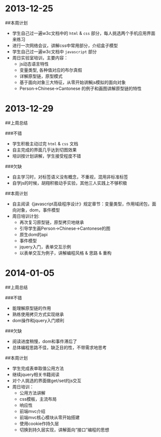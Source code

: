 2013-12-25
===
##本周计划

- 学生自己过一遍w3c文档中的 `html` & `css` 部分，每人挑选两个手机应用界面来练习
- 进行一次网络会议，讲解css中常用部分，介绍盒子模型
- 学生自己过一遍w3c文档中 `javascript` 部分
- 周日实验室培训，主要内容：
	- js动态语言特性
	- 变量类型, 各种值对应的布尔真假
	- 详解原型链，原型模式
	- 基于面向对象三大特征，从零开始讲解js模拟的面向对象
	- Person->Chinese->Cantonese 的例子和画图讲解原型链的特性



2013-12-29
===
##上周总结

###不错
- 学生积极主动过完 `html` & `css` 文档
- 自主完成的界面几乎达到切图效果
- 培训按计划讲解，学生接受程度不错

###欠缺
- 自主学习时，对标签语义没有概念，不重视，混用非标准标签
- 自学js的时候，胡翔积极动手实验，其他三人实践上不够积极


##本周计划
- 自主阅读《javascript高级程序设计》规定章节：变量类型，作用域闭包，面向对象，dom，事件模型
- 周日培训计划:
	- 再次复习原型链，原型拷贝地继承
	- 引导学生画Person->Chinese->Cantonese的图
	- 原生dom的api
	- 事件模型
	- jquery入门，表单交互示例
	- 以表单交互为例子，讲解编程风格 & 思路 & 重构



2014-01-05
===
##上周总结

###不错
- 能理解原型链的作用
- 熟练使用拷贝方式实现继承
- dom操作和jquery入门顺利

###欠缺
- 阅读进度稍慢，dom和事件滞后了
- 总体编程思路不佳，缺乏目的性，不带需求地思考


##本周计划
- 学生完成表单取值公用方法
- 继续jquery相关书籍阅读
- 对个人挑选的界面做get/set的js交互
- 周日培训：
	- 公用方法讲解
	- css模板，主流布局
	- 响应性
	- 前端mvc介绍
	- 前端mvc核心模块从零开始搭建
	- 使用cookie作持久层
	- 切换到持久层实现，讲解面向“接口”编程的思想